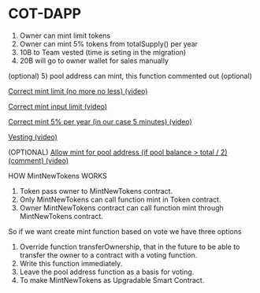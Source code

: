 # COT-DAPP

1) Owner can mint limit tokens
2) Owner can mint 5% tokens from totalSupply() per year
3) 10B to Team vested (time is seting in the migration)
4) 20B will go to owner wallet for sales manually

(optional)
5) pool address can mint, this function commented out (optional)

[Correct mint limit (no more no less) (video)](https://vk.com/videos223443924?z=video223443924_456239565%2Fpl_223443924_-2)

[Correct mint input limit (video)](https://vk.com/videos223443924?z=video223443924_456239559%2Fpl_223443924_-2)

[Correct mint 5% per year (in our case 5 minutes) (video)](https://vk.com/videos223443924?z=video223443924_456239561%2Fpl_223443924_-2)

[Vesting (video)](https://vk.com/videos223443924?z=video223443924_456239556%2Fpl_223443924_-2)

(OPTIONAL)
[Allow mint for pool address (if pool balance > total / 2) (comment) (video)](https://vk.com/videos223443924?z=video223443924_456239555%2Fpl_223443924_-2)


HOW MintNewTokens WORKS

1) Token pass owner to MintNewTokens contract.
2) Only MintNewTokens can call function mint in Token contract.
3) Owner MintNewTokens contract can call function mint through MintNewTokens contract.

So if we want create mint function based on vote we have three options

1) Override function transferOwnership, that in the future to be able to transfer the owner to a contract with a voting function.
2) Write this function immediately.
3) Leave the pool address function as a basis for voting.
4) To make MintNewTokens as Upgradable Smart Contract.
